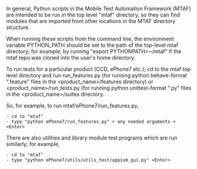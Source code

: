 In general, Python scripts in the Mobile Test Automation Framework
(MTAF) are intended to be run in the top level "mtaf" directory,
so they can find modules that are imported from other locations in the MTAF
directory structure.

When running these scripts from the command line, the environment variable
PYTHON_PATH should be set to the path of the top-level mtaf directory; for
example, by running "export PYTHONPATH=~/mtaf" if the mtaf repo was cloned
into the user's home directory.

To run tests for a particular product (CCD, ePhone7 etc.), cd to the 
mtaf top level directory and run <product name>run_features.py (for
running python behave-format ".feature" files in the <product_name>/features
directory) or <product_name>/run_tests.py (for running python unittest-format
".py" files in the <product_name>/suites directory.

So, for example, to run mtaf/ePhone7/run_features.py, 

    - cd to "mtaf"
    - type "python ePhone7/run_features.py" + any needed arguments + <Enter>

There are also utilities and library module test programs which are run 
similarly; for example,
    
    - cd to "mtaf"
    - type "python ePhone7/utils/utils_test/appium_gui.py" <Enter>
